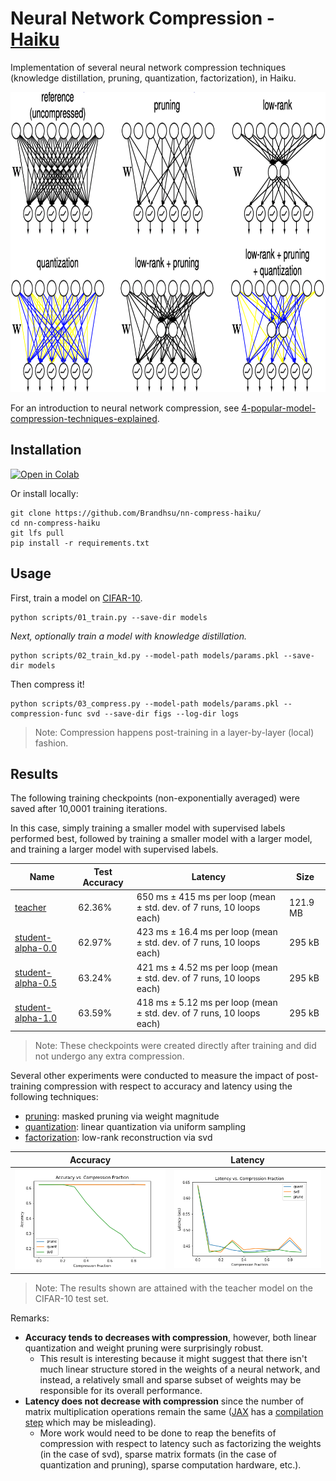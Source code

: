 # Neural Network Compression - [Haiku](https://github.com/deepmind/dm-haiku)

Implementation of several neural network compression techniques (knowledge distillation, pruning, quantization, factorization), in Haiku.

<div align='center'>
  <kbd>
    <a href='http://graduatestudent.ucmerced.edu/yidelbayev/papers/cikm21/cikm21_slides.pdf'>
      <img src='figs/yidelbayev-cikm21_slides.png' height=480/>
    </a>
  </kbd>
</div>

For an introduction to neural network compression, see [4-popular-model-compression-techniques-explained](https://xailient.com/blog/4-popular-model-compression-techniques-explained).

## Installation

[![Open in Colab](https://colab.research.google.com/assets/colab-badge.svg)](https://colab.research.google.com/github/Brandhsu/nn-compress-haiku/blob/master/notebooks/nn-compress-haiku.ipynb)

Or install locally:

```shell
git clone https://github.com/Brandhsu/nn-compress-haiku/
cd nn-compress-haiku
git lfs pull
pip install -r requirements.txt
```

## Usage

First, train a model on [CIFAR-10](https://www.cs.toronto.edu/~kriz/cifar.html).

```shell
python scripts/01_train.py --save-dir models
```

_Next, optionally train a model with knowledge distillation._

```shell
python scripts/02_train_kd.py --model-path models/params.pkl --save-dir models
```

Then compress it!

```shell
python scripts/03_compress.py --model-path models/params.pkl --compression-func svd --save-dir figs --log-dir logs
```

> Note: Compression happens post-training in a layer-by-layer (local) fashion.

## Results

The following training checkpoints (non-exponentially averaged) were saved after 10,0001 training iterations.

In this case, simply training a smaller model with supervised labels performed best, followed by training a smaller model with a larger model, and training a larger model with supervised labels.

| Name                                                | Test Accuracy | Latency                                                               | Size     |
| --------------------------------------------------- | ------------- | --------------------------------------------------------------------- | -------- |
| [teacher](models/params.pkl)                        | 62.36%        | 650 ms ± 415 ms per loop (mean ± std. dev. of 7 runs, 10 loops each)  | 121.9 MB |
| [student-alpha-0.0](models/params-kd-alpha-0_0.pkl) | 62.97%        | 423 ms ± 16.4 ms per loop (mean ± std. dev. of 7 runs, 10 loops each) | 295 kB   |
| [student-alpha-0.5](models/params-kd-alpha-0_5.pkl) | 63.24%        | 421 ms ± 4.52 ms per loop (mean ± std. dev. of 7 runs, 10 loops each) | 295 kB   |
| [student-alpha-1.0](models/params-kd-alpha-1_0.pkl) | 63.59%        | 418 ms ± 5.12 ms per loop (mean ± std. dev. of 7 runs, 10 loops each) | 295 kB   |

> Note: These checkpoints were created directly after training and did not undergo any extra compression.

Several other experiments were conducted to measure the impact of post-training compression with respect to accuracy and latency using the following techniques:

- [pruning](nn_compress_haiku/prune.py): masked pruning via weight magnitude
- [quantization](nn_compress_haiku/quant.py): linear quantization via uniform sampling
- [factorization](nn_compress_haiku/svd.py): low-rank reconstruction via svd

| Accuracy                                            | Latency                                            |
| --------------------------------------------------- | -------------------------------------------------- |
| <kbd><img src='figs/accuracy.png' width=480/></kbd> | <kbd><img src='figs/latency.png' width=480/></kbd> |

> Note: The results shown are attained with the teacher model on the CIFAR-10 test set.

Remarks:

- **Accuracy tends to decreases with compression**, however, both linear quantization and weight pruning were surprisingly robust.
  - This result is interesting because it might suggest that there isn't much linear structure stored in the weights of a neural network, and instead, a relatively small and sparse subset of weights may be responsible for its overall performance.
- **Latency does not decrease with compression** since the number of matrix multiplication operations remain the same ([JAX](https://github.com/google/jax) has a [compilation step](https://github.com/google/jax/issues/4495) which may be misleading).
  - More work would need to be done to reap the benefits of compression with respect to latency such as factorizing the weights (in the case of svd), sparse matrix formats (in the case of quantization and pruning), sparse computation hardware, etc.).
